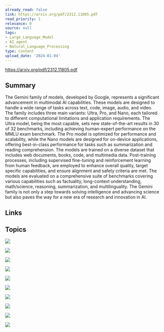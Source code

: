 ```yaml
---
already_read: false
link: https://arxiv.org/pdf/2312.11805.pdf
read_priority: 1
relevance: 0
source: null
tags:
- Large_Language_Model
- AI_agent
- Natural_Language_Processing
type: Content
upload_date: '2024-01-04'
---
```


https://arxiv.org/pdf/2312.11805.pdf
## Summary

The Gemini family of models, developed by Google, represents a significant advancement in multimodal AI capabilities. These models are designed to handle a wide range of tasks across text, code, image, audio, and video. The family includes three main variants: Ultra, Pro, and Nano, each tailored to different computational limitations and application requirements. The Ultra model, being the most capable, sets new state-of-the-art results in 30 of 32 benchmarks, including achieving human-expert performance on the MMLU exam benchmark. The Pro model is optimized for performance and scalability, while the Nano models are designed for on-device applications, offering best-in-class performance for tasks such as summarization and reading comprehension. The models are trained on a diverse dataset that includes web documents, books, code, and multimedia data. Post-training processes, including supervised fine-tuning and reinforcement learning from human feedback, are employed to enhance overall quality, target specific capabilities, and ensure alignment and safety criteria are met. The models are evaluated on a comprehensive suite of benchmarks covering various capabilities such as factuality, long-context understanding, math/science, reasoning, summarization, and multilinguality. The Gemini family is not only a step towards solving intelligence and advancing science but also paves the way for a new era of research and innovation in AI.
## Links


## Topics

![](topics/Model/Gemini)

![](topics/Model/Gemini%20Ultra)

![](topics/Model/Gemini%20Pro)

![](topics/Model/Gemini%20Nano)

![](topics/Model/Gemini%20Apps)

![](topics/Model/Gemini%20API)

![](topics/Model/Gemini%20API%20Pro)

![](topics/Model/Gemini%20API%20Ultra)

![](topics/Model/Gemini%20API%20Nano)

![](topics/Model/Gemini%20API%20Apps)